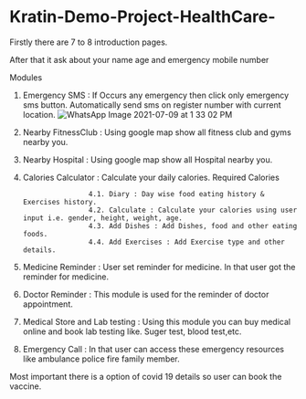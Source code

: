 # Kratin-Demo-Project-HealthCare-


Firstly there are 7 to 8  introduction pages.

After that it ask about your name age and emergency mobile number 

Modules

1. Emergency SMS : If Occurs any emergency then click only emergency sms button. Automatically send sms on register number with current location.
        ![WhatsApp Image 2021-07-09 at 1 33 02 PM](https://user-images.githubusercontent.com/40006201/125045233-64866400-e0ba-11eb-9649-9006822f1660.jpeg)


2. Nearby FitnessClub : Using google map show all fitness club and gyms nearby you.

3. Nearby Hospital : Using google map show all Hospital nearby you.

4. Calories Calculator : Calculate your daily calories. Required Calories
                       
                       4.1. Diary : Day wise food eating history & Exercises history.
                       4.2. Calculate : Calculate your calories using user input i.e. gender, height, weight, age.
                       4.3. Add Dishes : Add Dishes, food and other eating foods.
                       4.4. Add Exercises : Add Exercise type and other details.
                      

5. Medicine Reminder :  User set reminder for medicine. In that user got the reminder for medicine.

6. Doctor Reminder : This module is used for the reminder of doctor appointment.

7. Medical Store and Lab testing : Using this module you can buy medical online and book lab testing like. Suger test, blood test,etc.

8. Emergency Call : In that user can access these emergency resources like ambulance police fire family member.

Most important there is a option of covid 19  details so user can book the vaccine.
